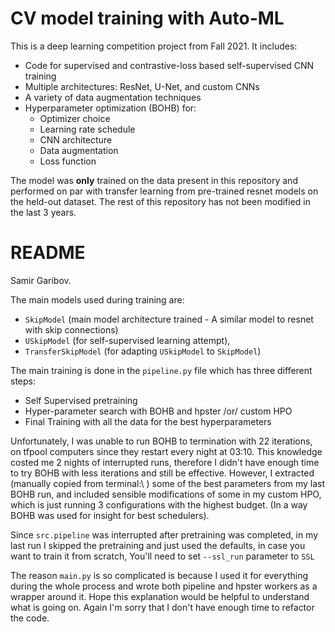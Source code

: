 # CV model training with Auto-ML

This is a deep learning competition project from Fall 2021.
It includes:
- Code for supervised and contrastive-loss based self-supervised CNN training
- Multiple architectures: ResNet, U-Net, and custom CNNs
- A variety of data augmentation techniques
- Hyperparameter optimization (BOHB) for:
    - Optimizer choice
    - Learning rate schedule
    - CNN architecture
    - Data augmentation
    - Loss function

The model was **only** trained on the data present in this repository and performed on par with transfer learning from pre-trained resnet models on the held-out dataset. 
The rest of this repository has not been modified in the last 3 years. 

# README
Samir Garibov.

The main models used during training are: 

- `SkipModel` (main model architecture trained - A similar model to resnet with skip connections)
- `USkipModel` (for self-supervised learning attempt), 
- `TransferSkipModel` (for adapting `USkipModel` to `SkipModel`)

The main training is done in the `pipeline.py` file which has three different steps:

- Self Supervised pretraining
- Hyper-parameter search with BOHB and hpster /or/ custom HPO 
- Final Training with all the data for the best hyperparameters

Unfortunately, I was unable to run BOHB to termination with 22 iterations, on tfpool computers since they restart every night at 03:10. This knowledge costed me 2 nights of interrupted runs, therefore I didn't have enough time to try BOHB with less iterations and still be effective. However, I extracted (manually copied from terminal:\\ ) some of the best parameters from my last BOHB run, and included sensible modifications of some in my custom HPO, which is just running 3 configurations with the highest budget. (In a way BOHB was used for insight for best schedulers). 

Since `src.pipeline` was interrupted after pretraining was completed, in my last run I skipped the pretraining and just used the defaults, in case you want to train it from scratch, You'll need to set `--ssl_run` parameter to `SSL` 

The reason `main.py` is so complicated is because I used it for everything during the whole process and wrote both pipeline and hpster workers as a wrapper around it. Hope this explanation would be helpful to understand what is going on. Again I'm sorry that I don't have enough time to refactor the code. 

